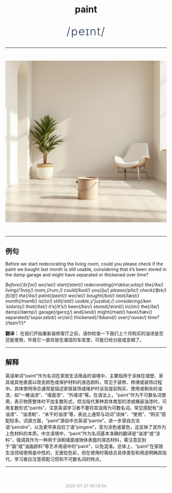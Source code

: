 <div align="center">

# paint

<div style="margin: 30px 0;">
<h1 style="font-size: 2.5em; font-weight: 300; letter-spacing: 2px; margin: 0; color: #2c3e50;">
/peɪnt/
</h1>
</div>

</div>

---

<div align="center" style="margin: 40px 0;">

![paint](images/paint.png)

</div>

---

## 例句

Before we start redecorating the living room, could you please check if the paint we bought last month is still usable, considering that it’s been stored in the damp garage and might have separated or thickened over time?

*Before(/ˌbiˈfɔr/) we(/wi/) start(/stɑrt/) redecorating(/riˈdɛkərˌeɪtɪŋ/) the(/ðə/) living(/ˈlɪvɪŋ/) room,(/rum,/) could(/kʊd/) you(/ju/) please(/pliz/) check(/ʧɛk/) if(/ɪf/) the(/ðə/) paint(/peɪnt/) we(/wi/) bought(/bɔt/) last(/læst/) month(/mənθ/) is(/ɪz/) still(/stɪl/) usable,(/ˈjuzəbəl,/) considering(/kənˈsɪdərɪŋ/) that(/ðət/) it’s(/it’s*/) been(/bɪn/) stored(/stɔrd/) in(/ɪn/) the(/ðə/) damp(/dæmp/) garage(/gərɑʒ/) and(/ənd/) might(/maɪt/) have(/hæv/) separated(/ˈsɛpərˌeɪtɪd/) or(/ər/) thickened(/ˈθɪkənd/) over(/ˈoʊvər/) time?(/taɪm?/)*

**翻译：** 在我们开始重新装修客厅之前，请你检查一下我们上个月购买的油漆是否还能使用，毕竟它一直存放在潮湿的车库里，可能已经分层或变稠了。

---

## 解释

英语单词“paint”作为名词在家居生活用品的语境中，主要指用于涂抹在墙壁、家具或其他表面以改变颜色或保护材料的液态颜料，常见于装修、修缮或装饰过程中。具体使用场合通常是描述家居装饰或维护时谈及提前购买、使用或剩余的油漆，如“一桶油漆”、“墙面漆”、“外墙漆”等。在语法上，“paint”作为不可数名词使用，表示物质整体时不加复数形式，但当指代某种具体类型的漆或桶装油漆时，可用复数形式“paints”，注意英语学习者不要将其误用为可数名词。常见搭配有“涂油漆”、“油漆刷”、“未干的油漆”等，表达上通常与动词“涂抹”、“使用”、“购买”搭配较多。词源方面，“paint”源自中古英语“painte”，进一步源自古法语“peindre”，以及更早来自拉丁语“pingere”，意为涂色或着色，这反映了其作为上色材料的本质。中文语境中，“paint”作为名词基本准确的翻译是“油漆”或“涂料”，强调其作为一种用于涂刷墙面或物体表面的液态材料，需注意区别于“画”或“油画颜料”等艺术用语中的“paint”，以免混淆。总体上，“paint”在家居生活领域使用是中性的，无褒贬色彩，但在使用时需结合具体类型和用途明确其指代，学习者应注意搭配习惯和不可数名词的特点。


---

<div align="center" style="margin-top: 50px;">
<small style="color: #999; font-size: 0.9em;">2025-07-27 09:14:04</small>
</div>
